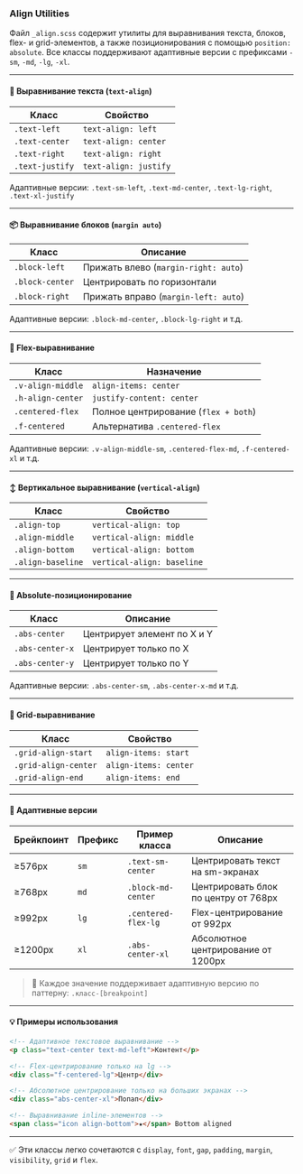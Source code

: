 ### Align Utilities

Файл `_align.scss` содержит утилиты для выравнивания текста, блоков, flex- и grid-элементов, а также позиционирования с помощью `position: absolute`. Все классы поддерживают адаптивные версии с префиксами `-sm`, `-md`, `-lg`, `-xl`.

---

#### 📝 Выравнивание текста (`text-align`)

| Класс           | Свойство              |
| --------------- | --------------------- |
| `.text-left`    | `text-align: left`    |
| `.text-center`  | `text-align: center`  |
| `.text-right`   | `text-align: right`   |
| `.text-justify` | `text-align: justify` |

Адаптивные версии: `.text-sm-left`, `.text-md-center`, `.text-lg-right`, `.text-xl-justify`

---

#### 📦 Выравнивание блоков (`margin auto`)

| Класс           | Описание                             |
| --------------- | ------------------------------------ |
| `.block-left`   | Прижать влево (`margin-right: auto`) |
| `.block-center` | Центрировать по горизонтали          |
| `.block-right`  | Прижать вправо (`margin-left: auto`) |

Адаптивные версии: `.block-md-center`, `.block-lg-right` и т.д.

---

#### 🎯 Flex-выравнивание

| Класс             | Назначение                           |
| ----------------- | ------------------------------------ |
| `.v-align-middle` | `align-items: center`                |
| `.h-align-center` | `justify-content: center`            |
| `.centered-flex`  | Полное центрирование (`flex + both`) |
| `.f-centered`     | Альтернатива `.centered-flex`        |

Адаптивные версии: `.v-align-middle-sm`, `.centered-flex-md`, `.f-centered-xl` и т.д.

---

#### ↕️ Вертикальное выравнивание (`vertical-align`)

| Класс             | Свойство                   |
| ----------------- | -------------------------- |
| `.align-top`      | `vertical-align: top`      |
| `.align-middle`   | `vertical-align: middle`   |
| `.align-bottom`   | `vertical-align: bottom`   |
| `.align-baseline` | `vertical-align: baseline` |

---

#### 🔧 Absolute-позиционирование

| Класс           | Описание                    |
| --------------- | --------------------------- |
| `.abs-center`   | Центрирует элемент по X и Y |
| `.abs-center-x` | Центрирует только по X      |
| `.abs-center-y` | Центрирует только по Y      |

Адаптивные версии: `.abs-center-sm`, `.abs-center-x-md` и т.д.

---

#### 🧱 Grid-выравнивание

| Класс                | Свойство              |
| -------------------- | --------------------- |
| `.grid-align-start`  | `align-items: start`  |
| `.grid-align-center` | `align-items: center` |
| `.grid-align-end`    | `align-items: end`    |

---

#### 📱 Адаптивные версии

| Брейкпоинт | Префикс | Пример класса       | Описание                             |
| ---------- | ------- | ------------------- | ------------------------------------ |
| ≥576px     | `sm`    | `.text-sm-center`   | Центрировать текст на sm-экранах     |
| ≥768px     | `md`    | `.block-md-center`  | Центрировать блок по центру от 768px |
| ≥992px     | `lg`    | `.centered-flex-lg` | Flex-центрирование от 992px          |
| ≥1200px    | `xl`    | `.abs-center-xl`    | Абсолютное центрирование от 1200px   |

> 📌 Каждое значение поддерживает адаптивную версию по паттерну: `.класс-[breakpoint]`

---

#### 💡 Примеры использования

```html
<!-- Адаптивное текстовое выравнивание -->
<p class="text-center text-md-left">Контент</p>

<!-- Flex-центрирование только на lg -->
<div class="f-centered-lg">Центр</div>

<!-- Абсолютное центрирование только на больших экранах -->
<div class="abs-center-xl">Попап</div>

<!-- Выравнивание inline-элементов -->
<span class="icon align-bottom">★</span> Bottom aligned
```

---

✅ Эти классы легко сочетаются с `display`, `font`, `gap`, `padding`, `margin`, `visibility`, `grid` и `flex`.
